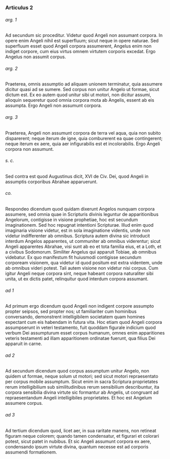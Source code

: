 ### Articulus 2

###### arg. 1
Ad secundum sic proceditur. Videtur quod Angeli non assumant corpora. In opere enim Angeli nihil est superfluum; sicut neque in opere naturae. Sed superfluum esset quod Angeli corpora assumerent, Angelus enim non indiget corpore, cum eius virtus omnem virtutem corporis excedat. Ergo Angelus non assumit corpus.

###### arg. 2
Praeterea, omnis assumptio ad aliquam unionem terminatur, quia assumere dicitur quasi ad se sumere. Sed corpus non unitur Angelo ut formae, sicut dictum est. Ex eo autem quod unitur sibi ut motori, non dicitur assumi, alioquin sequeretur quod omnia corpora mota ab Angelis, essent ab eis assumpta. Ergo Angeli non assumunt corpora.

###### arg. 3
Praeterea, Angeli non assumunt corpora de terra vel aqua, quia non subito disparerent; neque iterum de igne, quia comburerent ea quae contingerent; neque iterum ex aere, quia aer infigurabilis est et incolorabilis. Ergo Angeli corpora non assumunt.

###### s. c.
Sed contra est quod Augustinus dicit, XVI de Civ. Dei, quod Angeli in assumptis corporibus Abrahae apparuerunt.

###### co.
Respondeo dicendum quod quidam dixerunt Angelos nunquam corpora assumere, sed omnia quae in Scripturis divinis leguntur de apparitionibus Angelorum, contigisse in visione prophetiae, hoc est secundum imaginationem. Sed hoc repugnat intentioni Scripturae. Illud enim quod imaginaria visione videtur, est in sola imaginatione videntis, unde non videtur indifferenter ab omnibus. Scriptura autem divina sic introducit interdum Angelos apparentes, ut communiter ab omnibus viderentur; sicut Angeli apparentes Abrahae, visi sunt ab eo et tota familia eius, et a Loth, et a civibus Sodomorum. Similiter Angelus qui apparuit Tobiae, ab omnibus videbatur. Ex quo manifestum fit huiusmodi contigisse secundum corpoream visionem, qua videtur id quod positum est extra videntem, unde ab omnibus videri potest. Tali autem visione non videtur nisi corpus. Cum igitur Angeli neque corpora sint, neque habeant corpora naturaliter sibi unita, ut ex dictis patet, relinquitur quod interdum corpora assumant.

###### ad 1
Ad primum ergo dicendum quod Angeli non indigent corpore assumpto propter seipsos, sed propter nos; ut familiariter cum hominibus conversando, demonstrent intelligibilem societatem quam homines expectant cum eis habendam in futura vita. Hoc etiam quod Angeli corpora assumpserunt in veteri testamento, fuit quoddam figurale indicium quod verbum Dei assumpturum esset corpus humanum, omnes enim apparitiones veteris testamenti ad illam apparitionem ordinatae fuerunt, qua filius Dei apparuit in carne.

###### ad 2
Ad secundum dicendum quod corpus assumptum unitur Angelo, non quidem ut formae, neque solum ut motori; sed sicut motori repraesentato per corpus mobile assumptum. Sicut enim in sacra Scriptura proprietates rerum intelligibilium sub similitudinibus rerum sensibilium describuntur, ita corpora sensibilia divina virtute sic formantur ab Angelis, ut congruant ad repraesentandum Angeli intelligibiles proprietates. Et hoc est Angelum assumere corpus.

###### ad 3
Ad tertium dicendum quod, licet aer, in sua raritate manens, non retineat figuram neque colorem; quando tamen condensatur, et figurari et colorari potest, sicut patet in nubibus. Et sic Angeli assumunt corpora ex aere, condensando ipsum virtute divina, quantum necesse est ad corporis assumendi formationem.

